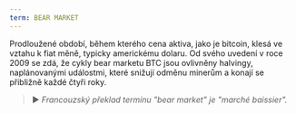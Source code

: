 ```yaml
---
term: BEAR MARKET
---
```


Prodloužené období, během kterého cena aktiva, jako je bitcoin, klesá ve vztahu k fiat měně, typicky americkému dolaru. Od svého uvedení v roce 2009 se zdá, že cykly bear marketu BTC jsou ovlivněny halvingy, naplánovanými událostmi, které snižují odměnu minerům a konají se přibližně každé čtyři roky.

> ► *Francouzský překlad termínu "bear market" je "marché baissier".*